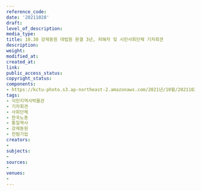 ```yaml
---
reference_code: 
date: '20211028'
draft: 
level_of_description: 
media_type: 
title: 10.30 강제동원 대법원 판결 3년, 피해자 및 시민사회단체 기자회견
description: 
weight: 
modified_at: 
created_at: 
link: 
public_access_status: 
copyright_status: 
components:
- https://kctu-photo.s3.ap-northeast-2.amazonaws.com/2021년/10월/20211028-10.30+강제동원+대법원+판결+3년,+피해자+및+시민사회단체+기자회견_식민지역사박물관_기자회견_사회단체_한국노총_통일역사_강제동원_전범기업/_1D20164.jpg
tags:
- 식민지역사박물관
- 기자회견
- 사회단체
- 한국노총
- 통일역사
- 강제동원
- 전범기업
creators:
- 
subjects:
- 
sources:
- 
venues:
- 
---
```

